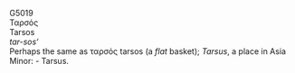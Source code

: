 G5019  
Ταρσός  
Tarsos  
*tar-sos‘*  
Perhaps the same as ταρσός tarsos (a *flat* basket); *Tarsus*, a place
in Asia Minor: - Tarsus.  
